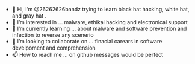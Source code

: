 - 👋 Hi, I’m @26262626bandz trying to learn black hat hacking, white hat, and gray hat .
- 👀 I’m interested in ... malware, ethikal hacking and electronical support    
- 🌱 I’m currently learning ... about malware and software prevention and infection to reverse any scenerio 
- 💞️ I’m looking to collaborate on ... finacial carears in software develpoment and comprehension 
- 📫 How to reach me ... on github messages would be perfect

<!---
26262626bandz/26262626bandz is a ✨ special ✨ repository because its `README.md` (this file) appears on your GitHub profile.
You can click the Preview link to take a look at your changes.
--->
